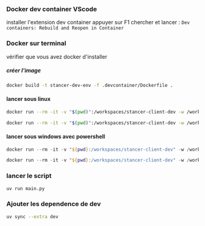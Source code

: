 ### Docker dev container VScode
installer l'extension dev container
appuyer sur F1
chercher et lancer : ````Dev containers: Rebuild and Reopen in Container````

### Docker sur terminal
vérifier que vous avez docker d'installer

##### créer l'image
````bash
docker build -t stancer-dev-env -f .devcontainer/Dockerfile .
````
  
#### lancer sous linux

````bash
docker run --rm -it -v "$(pwd)":/workspaces/stancer-client-dev -w /workspaces/stancer-client-dev stancer-dev-env uv sync
````
````bash
docker run --rm -it -v "$(pwd)":/workspaces/stancer-client-dev -w /workspaces/stancer-client-dev stancer-dev-env /bin/sh
````
  
#### lancer sous windows avec powershell
````powershell
docker run --rm -it -v "${pwd}:/workspaces/stancer-client-dev" -w /workspaces/stancer-client-dev stancer-dev-env uv sync
````
````powershell
docker run --rm -it -v "${pwd}:/workspaces/stancer-client-dev" -w /workspaces/stancer-client-dev stancer-dev-env /bin/sh
````

### lancer le script
````bash
uv run main.py
````

### Ajouter les dependence de dev 
````bash
uv sync --extra dev
````